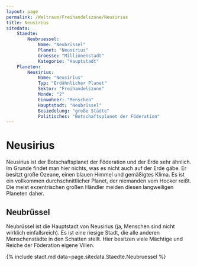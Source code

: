 ```yaml
---
layout: page
permalink: /Weltraum/Freihandelszone/Neusirius
title: Neusirius
sitedata:
    Staedte:
        Neubruessel:
            Name: "Neubrüssel"
            Planet: "Neusirius"
            Groesse: "Millionenstadt"
            Kategorie: "Hauptstadt"
    Planeten:
        Neusirius:
            Name: "Neusirius"
            Typ: "Erdähnlicher Planet"
            Sektor: "Freihandelszone"
            Monde: "2"
            Einwohner: "Menschen"
            Hauptstadt: "Neubrüssel"
            Besiedelung: "große Städte"
            Politisches: "Botschaftsplanet der Föderation"
---
```


# Neusirius

Neusirius ist der Botschaftsplanet der Föderation und der Erde sehr ähnlich. Im Grunde findet man hier nichts, was es nicht auch auf der Erde gäbe. Er besitzt große Ozeane, einen blauen Himmel und gemäßigtes Klima. Es ist ein vollkommen durchschnittlicher Planet, der niemanden vom Hocker reißt. Die meist exzentrischen großen Händler meiden diesen langweiligen Planeten daher.

## Neubrüssel

Neubrüssel ist die Hauptstadt von Neusirius (ja, Menschen sind nicht wirklich einfallsreich). Es ist eine riesige Stadt, die alle anderen Menschenstädte in den Schatten stellt. Hier besitzen viele Mächtige und Reiche der Föderation eigene Villen.

{% include stadt.md data=page.sitedata.Staedte.Neubruessel %}

